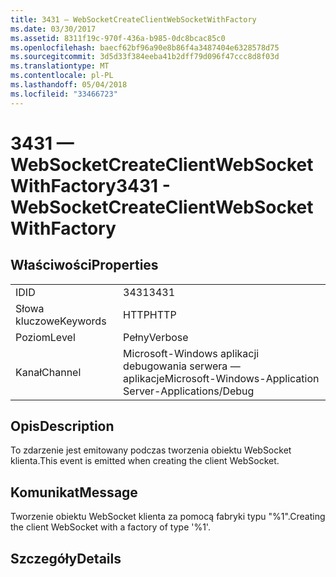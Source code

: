 ```yaml
---
title: 3431 — WebSocketCreateClientWebSocketWithFactory
ms.date: 03/30/2017
ms.assetid: 8311f19c-970f-436a-b985-0dc8bcac85c0
ms.openlocfilehash: baecf62bf96a90e8b86f4a3487404e6328578d75
ms.sourcegitcommit: 3d5d33f384eeba41b2dff79d096f47ccc8d8f03d
ms.translationtype: MT
ms.contentlocale: pl-PL
ms.lasthandoff: 05/04/2018
ms.locfileid: "33466723"
---
```

# <a name="3431---websocketcreateclientwebsocketwithfactory"></a><span data-ttu-id="01470-102">3431 — WebSocketCreateClientWebSocketWithFactory</span><span class="sxs-lookup"><span data-stu-id="01470-102">3431 - WebSocketCreateClientWebSocketWithFactory</span></span>
## <a name="properties"></a><span data-ttu-id="01470-103">Właściwości</span><span class="sxs-lookup"><span data-stu-id="01470-103">Properties</span></span>  
  
|||  
|-|-|  
|<span data-ttu-id="01470-104">ID</span><span class="sxs-lookup"><span data-stu-id="01470-104">ID</span></span>|<span data-ttu-id="01470-105">3431</span><span class="sxs-lookup"><span data-stu-id="01470-105">3431</span></span>|  
|<span data-ttu-id="01470-106">Słowa kluczowe</span><span class="sxs-lookup"><span data-stu-id="01470-106">Keywords</span></span>|<span data-ttu-id="01470-107">HTTP</span><span class="sxs-lookup"><span data-stu-id="01470-107">HTTP</span></span>|  
|<span data-ttu-id="01470-108">Poziom</span><span class="sxs-lookup"><span data-stu-id="01470-108">Level</span></span>|<span data-ttu-id="01470-109">Pełny</span><span class="sxs-lookup"><span data-stu-id="01470-109">Verbose</span></span>|  
|<span data-ttu-id="01470-110">Kanał</span><span class="sxs-lookup"><span data-stu-id="01470-110">Channel</span></span>|<span data-ttu-id="01470-111">Microsoft-Windows aplikacji debugowania serwera — aplikacje</span><span class="sxs-lookup"><span data-stu-id="01470-111">Microsoft-Windows-Application Server-Applications/Debug</span></span>|  
  
## <a name="description"></a><span data-ttu-id="01470-112">Opis</span><span class="sxs-lookup"><span data-stu-id="01470-112">Description</span></span>  
 <span data-ttu-id="01470-113">To zdarzenie jest emitowany podczas tworzenia obiektu WebSocket klienta.</span><span class="sxs-lookup"><span data-stu-id="01470-113">This event is emitted when creating the client WebSocket.</span></span>  
  
## <a name="message"></a><span data-ttu-id="01470-114">Komunikat</span><span class="sxs-lookup"><span data-stu-id="01470-114">Message</span></span>  
 <span data-ttu-id="01470-115">Tworzenie obiektu WebSocket klienta za pomocą fabryki typu "%1".</span><span class="sxs-lookup"><span data-stu-id="01470-115">Creating the client WebSocket with a factory of type '%1'.</span></span>  
  
## <a name="details"></a><span data-ttu-id="01470-116">Szczegóły</span><span class="sxs-lookup"><span data-stu-id="01470-116">Details</span></span>

